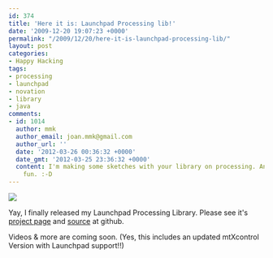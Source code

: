```yaml
---
id: 374
title: 'Here it is: Launchpad Processing lib!'
date: '2009-12-20 19:07:23 +0000'
permalink: "/2009/12/20/here-it-is-launchpad-processing-lib/"
layout: post
categories:
- Happy Hacking
tags:
- processing
- launchpad
- novation
- library
- java
comments:
- id: 1014
  author: mmk
  author_email: joan.mmk@gmail.com
  author_url: ''
  date: '2012-03-26 00:36:32 +0000'
  date_gmt: '2012-03-25 23:36:32 +0000'
  content: I'm making some sketches with your library on processing. And it's awesomely
    fun. :-D
---
```

![](http://www.ubergizmo.com/photos/2009/11/novation-launchpad.jpg)

Yay, I finally released my Launchpad Processing Library. Please see it's [project page](http://rngtng.github.com/launchpad/) and [source](http://github.com/rngtng/launchpad) at github.

Videos & more are coming soon. (Yes, this includes an updated mtXcontrol Version with Launchpad support!!)